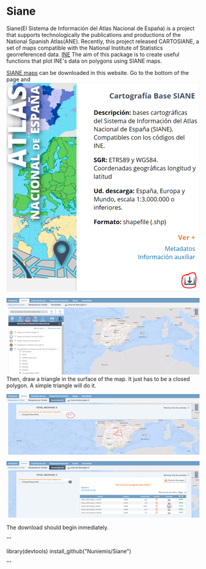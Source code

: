 # Siane

Siane(El Sistema de Información del Atlas Nacional de España) is a project that supports technologically the publications and productions of the National Spanish Atlas(ANE). Recently, this project released CARTOSIANE, a set of maps compatible with the National Institute of Statistics georreferenced data. [INE](http://www.ine.es/)
The aim of this package is to create useful functions that plot INE's data on polygons using SIANE maps.


[SIANE maps](http://centrodedescargas.cnig.es/CentroDescargas/catalogo.do?Serie=CAANE#selectedSerie) can be downloaded in this website. 
Go to the bottom of the page and 
![Please click in the download button](https://raw.githubusercontent.com/Nuniemsis/Siane/master/Images/image_1.png)

![You will enter in a new website. The next step is to click in __"Buscar por polígono"__](https://raw.githubusercontent.com/Nuniemsis/Siane/master/Images/image_2.png)
Then, draw a triangle in the surface of the map. It just has to be a closed polygon.
A simple triangle will do it.

![Unlist all the products by clicking on the  "+" button](https://raw.githubusercontent.com/Nuniemsis/Siane/master/Images/image_4.png)

![In this package we are using *"SIANE_CARTO_BASE_S_3M"*. Download these maps](https://raw.githubusercontent.com/Nuniemsis/Siane/master/Images/image_5.png)

The download should begin inmediately.


'''

library(devtools)
install_github("Nuniemis/Siane")

'''




